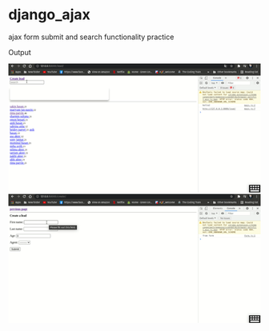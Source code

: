 # django_ajax
ajax form submit and search functionality practice

Output

![](ajax1.gif)
![](ajax2.gif)
